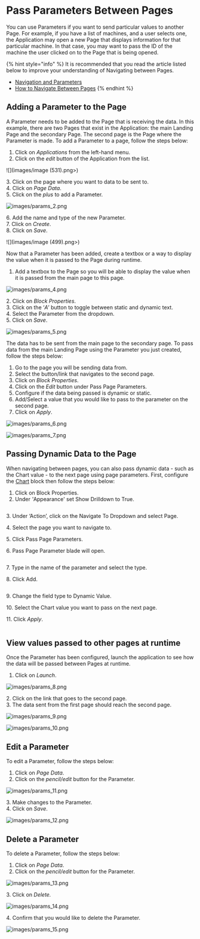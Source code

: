 # Pass Parameters Between Pages

You can use Parameters if you want to send particular values to another Page. For example, if you have a list of machines, and a user selects one, the Application may open a new Page that displays information for that particular machine. In that case, you may want to pass the ID of the machine the user clicked on to the Page that is being opened.&#x20;

{% hint style="info" %}
It is recommended that you read the article listed below to improve your understanding of Navigating between Pages.

* [Navigation and Parameters](../../concepts/application/navigation-and-parameters.md)
* [How to Navigate Between Pages](navigate-between-pages.md)
{% endhint %}

## Adding a Parameter to the Page

A Parameter needs to be added to the Page that is receiving the data. In this example, there are two Pages that exist in the Application: the main Landing Page and the secondary Page. The second page is the Page where the Parameter is made. To add a Parameter to a page, follow the steps below:

1. Click on _Applications_ from the left-hand menu.
2. Click on the _edit_ button of the Application from the list.

![](images/image (531).png>)

&#x20;   3\. Click on the page where you want to data to be sent to.\
&#x20;   4\. Click on _Page Data_.\
&#x20;   5\. Click on the _plus_ to add a Parameter.

![images/params_2.png](images/params_2.png)

&#x20;   6\. Add the name and type of the new Parameter.\
&#x20;   7\. Click on _Create_.\
&#x20;   8\. Click on _Save_.

![](images/image (499).png>)

Now that a Parameter has been added, create a textbox or a way to display the value when it is passed to the Page during runtime.

1. Add a textbox to the Page so you will be able to display the value when it is passed from the main page to this page.

![images/params_4.png](images/params_4.png)

&#x20;   2\. Click on _Block Properties_.\
&#x20;   3\. Click on the ‘_A_’ button to toggle between static and dynamic text.\
&#x20;   4\. Select the Parameter from the dropdown.\
&#x20;   5\. Click on _Save_.

![images/params_5.png](images/params_5.png)

The data has to be sent from the main page to the secondary page. To pass data from the main Landing Page using the Parameter you just created, follow the steps below:

1. Go to the page you will be sending data from.
2. Select the button/link that navigates to the second page.
3. Click on _Block Properties_.
4. Click on the _Edit_ button under Pass Page Parameters.
5. Configure if the data being passed is dynamic or static.
6. Add/Select a value that you would like to pass to the parameter on the second page.
7. Click on _Apply_.

![images/params_6.png](images/params_6.png)

![images/params_7.png](images/params_7.png)

## Passing Dynamic Data to the Page

When navigating between pages, you can also pass dynamic data - such as the Chart value - to the next page using page parameters. First, configure the [Chart](../../blocks-toolbox/visualizations/chart.md) block then follow the steps below:

1. Click on Block Properties.
2. Under _'_&#x41;ppearance' set Show Drilldown to True.

<figure><img src="../../.gitbook/assets/ChartDrilldown_1.PNG" alt=""><figcaption></figcaption></figure>

&#x20; 3\. Under ‘Action’, click on the Navigate To Dropdown and select Page.&#x20;

&#x20; 4\. Select the page you want to navigate to.&#x20;

&#x20; 5\. Click Pass Page Parameters.

&#x20; 6\. Pass Page Parameter blade will open.

<figure><img src="../../.gitbook/assets/ChartDrilldown_3.png" alt=""><figcaption></figcaption></figure>

&#x20; 7\. Type in the name of the parameter and select the type.

&#x20; 8\. Click Add.

<figure><img src="../../.gitbook/assets/ChartDrilldown_4.PNG" alt=""><figcaption></figcaption></figure>

&#x20; 9\. Change the field type to Dynamic Value.

&#x20; 10\. Select the Chart value you want to pass on the next page.

&#x20; 11\. Click _Apply_.

<figure><img src="../../.gitbook/assets/ChartDrilldown_5.png" alt=""><figcaption></figcaption></figure>

## View values passed to other pages at runtime

Once the Parameter has been configured, launch the application to see how the data will be passed between Pages at runtime.

1. Click on _Launch_.

![images/params_8.png](images/params_8.png)

&#x20;   2\. Click on the link that goes to the second page.\
&#x20;   3\. The data sent from the first page should reach the second page.

![images/params_9.png](images/params_9.png)

![images/params_10.png](images/params_10.png)

## Edit a Parameter

To edit a Parameter, follow the steps below:

1. Click on _Page Data_.
2. Click on the _pencil/edit_ button for the Parameter.

![images/params_11.png](images/params_11.png)

&#x20;   3\. Make changes to the Parameter.\
&#x20;   4\. Click on _Save_.

![images/params_12.png](images/params_12.png)

## Delete a Parameter

To delete a Parameter, follow the steps below:

1. Click on _Page Data_.
2. Click on the _pencil/edit_ button for the Parameter.

![images/params_13.png](images/params_13.png)

&#x20;   3\. Click on _Delete._

![images/params_14.png](images/params_14.png)

&#x20;   4\. Confirm that you would like to delete the Parameter.

![images/params_15.png](images/params_15.png)


